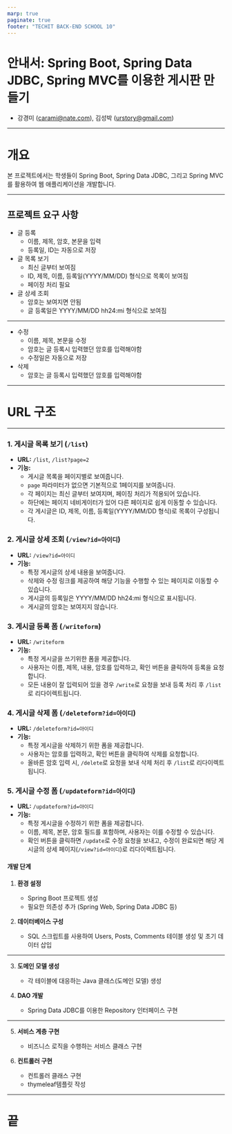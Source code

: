 ```yaml
---
marp: true
paginate: true
footer: "TECHIT BACK-END SCHOOL 10"
---
```


# 안내서: Spring Boot, Spring Data JDBC, Spring MVC를 이용한 게시판 만들기

- 강경미 (carami@nate.com), 김성박 (urstory@gmail.com)

---

# 개요

본 프로젝트에서는 학생들이 Spring Boot, Spring Data JDBC, 그리고 Spring MVC를 활용하여 웹 애플리케이션을 개발합니다.

---

## 프로젝트 요구 사항

- 글 등록
  - 이름, 제목, 암호, 본문을 입력
  - 등록일, ID는 자동으로 저장
- 글 목록 보기
  - 최신 글부터 보여짐
  - ID, 제목, 이름, 등록일(YYYY/MM/DD) 형식으로 목록이 보여짐
  - 페이징 처리 필요
- 글 상세 조회
  - 암호는 보여지면 안됨
  - 글 등록일은 YYYY/MM/DD hh24:mi 형식으로 보여짐

---

- 수정
  - 이름, 제목, 본문을 수정
  - 암호는 글 등록시 입력했던 암호를 입력해야함
  - 수정일은 자동으로 저장
- 삭제
  - 암호는 글 등록시 입력했던 암호를 입력해야함

---

# URL 구조

---

### 1. 게시글 목록 보기 (`/list`)

- **URL:** `/list`, `/list?page=2`
- **기능:**
  - 게시글 목록을 페이지별로 보여줍니다.
  - `page` 파라미터가 없으면 기본적으로 1페이지를 보여줍니다.
  - 각 페이지는 최신 글부터 보여지며, 페이징 처리가 적용되어 있습니다.
  - 하단에는 페이지 네비게이터가 있어 다른 페이지로 쉽게 이동할 수 있습니다.
  - 각 게시글은 ID, 제목, 이름, 등록일(YYYY/MM/DD 형식)로 목록이 구성됩니다.

### 2. 게시글 상세 조회 (`/view?id=아이디`)

- **URL:** `/view?id=아이디`
- **기능:**
  - 특정 게시글의 상세 내용을 보여줍니다.
  - 삭제와 수정 링크를 제공하여 해당 기능을 수행할 수 있는 페이지로 이동할 수 있습니다.
  - 게시글의 등록일은 YYYY/MM/DD hh24:mi 형식으로 표시됩니다.
  - 게시글의 암호는 보여지지 않습니다.

### 3. 게시글 등록 폼 (`/writeform`)

- **URL:** `/writeform`
- **기능:**
  - 특정 게시글을 쓰기위한 폼을 제공합니다.
  - 사용자는 이름, 제목, 내용, 암호를 입력하고, 확인 버튼을 클릭하여 등록을 요청합니다.
  - 모든 내용이 잘 입력되어 있을 경우 `/write`로 요청을 보내 등록 처리 후 `/list`로 리다이렉트됩니다.

### 4. 게시글 삭제 폼 (`/deleteform?id=아이디`)

- **URL:** `/deleteform?id=아이디`
- **기능:**
  - 특정 게시글을 삭제하기 위한 폼을 제공합니다.
  - 사용자는 암호를 입력하고, 확인 버튼을 클릭하여 삭제를 요청합니다.
  - 올바른 암호 입력 시, `/delete`로 요청을 보내 삭제 처리 후 `/list`로 리다이렉트됩니다.

### 5. 게시글 수정 폼 (`/updateform?id=아이디`)

- **URL:** `/updateform?id=아이디`
- **기능:**
  - 특정 게시글을 수정하기 위한 폼을 제공합니다.
  - 이름, 제목, 본문, 암호 필드를 포함하며, 사용자는 이를 수정할 수 있습니다.
  - 확인 버튼을 클릭하면 `/update`로 수정 요청을 보내고, 수정이 완료되면 해당 게시글의 상세 페이지(`/view?id=아이디`)로 리다이렉트됩니다.

#### 개발 단계

1. **환경 설정**

   - Spring Boot 프로젝트 생성
   - 필요한 의존성 추가 (Spring Web, Spring Data JDBC 등)

2. **데이터베이스 구성**
   - SQL 스크립트를 사용하여 Users, Posts, Comments 테이블 생성 및 초기 데이터 삽입

---

3. **도메인 모델 생성**

   - 각 테이블에 대응하는 Java 클래스(도메인 모델) 생성

4. **DAO 개발**
   - Spring Data JDBC를 이용한 Repository 인터페이스 구현

---

5. **서비스 계층 구현**

   - 비즈니스 로직을 수행하는 서비스 클래스 구현

6. **컨트롤러 구현**

   - 컨트롤러 클래스 구현
   - thymeleaf템플릿 작성

---

# 끝
